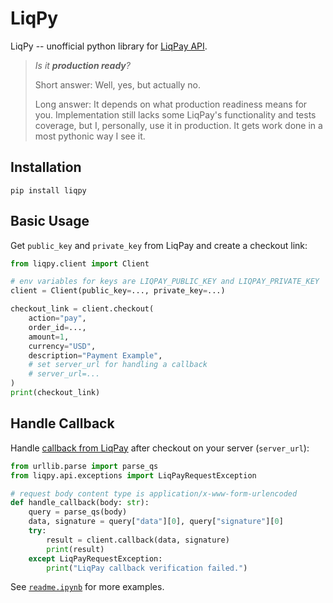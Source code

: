 # LiqPy

LiqPy -- unofficial python library for [LiqPay API](https://www.liqpay.ua/doc).

> _Is it **production ready**?_
>
> Short answer: Well, yes, but actually no.
>
> Long answer: It depends on what production readiness means for you.
> Implementation still lacks some LiqPay's functionality and tests coverage,
> but I, personally, use it in production.
> It gets work done in a most pythonic way I see it.

## Installation

```shell
pip install liqpy
```

## Basic Usage

Get `public_key` and `private_key` from LiqPay and create a checkout link:

```python
from liqpy.client import Client

# env variables for keys are LIQPAY_PUBLIC_KEY and LIQPAY_PRIVATE_KEY
client = Client(public_key=..., private_key=...)

checkout_link = client.checkout(
    action="pay",
    order_id=...,
    amount=1,
    currency="USD",
    description="Payment Example",
    # set server_url for handling a callback
    # server_url=...
)
print(checkout_link)
```

## Handle Callback

Handle [callback from LiqPay](https://www.liqpay.ua/en/doc/api/callback) after checkout on your server (`server_url`):

```python
from urllib.parse import parse_qs
from liqpy.api.exceptions import LiqPayRequestException

# request body content type is application/x-www-form-urlencoded
def handle_callback(body: str):
    query = parse_qs(body)
    data, signature = query["data"][0], query["signature"][0]
    try:
        result = client.callback(data, signature)
        print(result)
    except LiqPayRequestException:
        print("LiqPay callback verification failed.")
```

See [`readme.ipynb`](./readme.ipynb) for more examples.
